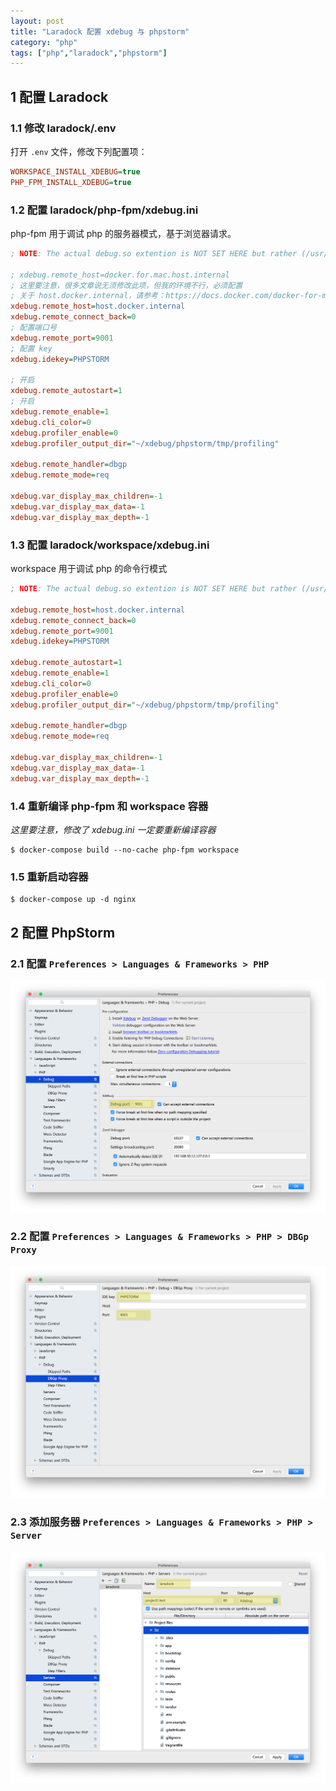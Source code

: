 ```yaml
---
layout: post
title: "Laradock 配置 xdebug 与 phpstorm"
category: "php"
tags: ["php","laradock","phpstorm"]
---
```


## 1 配置 Laradock

### 1.1 修改 laradock/.env 

打开 `.env` 文件，修改下列配置项：

```ini
WORKSPACE_INSTALL_XDEBUG=true
PHP_FPM_INSTALL_XDEBUG=true
```

### 1.2 配置 laradock/php-fpm/xdebug.ini

php-fpm 用于调试 php 的服务器模式，基于浏览器请求。

```ini
; NOTE: The actual debug.so extention is NOT SET HERE but rather (/usr/local/etc/php/conf.d/docker-php-ext-xdebug.ini)

; xdebug.remote_host=docker.for.mac.host.internal
; 这里要注意，很多文章说无须修改此项，但我的环境不行，必须配置
; 关于 host.docker.internal，请参考：https://docs.docker.com/docker-for-mac/networking/#there-is-no-docker0-bridge-on-macos
xdebug.remote_host=host.docker.internal
xdebug.remote_connect_back=0
; 配置端口号
xdebug.remote_port=9001
; 配置 key
xdebug.idekey=PHPSTORM

; 开启
xdebug.remote_autostart=1
; 开启
xdebug.remote_enable=1
xdebug.cli_color=0
xdebug.profiler_enable=0
xdebug.profiler_output_dir="~/xdebug/phpstorm/tmp/profiling"

xdebug.remote_handler=dbgp
xdebug.remote_mode=req

xdebug.var_display_max_children=-1
xdebug.var_display_max_data=-1
xdebug.var_display_max_depth=-1

```

<!-- more -->


### 1.3 配置 laradock/workspace/xdebug.ini

workspace 用于调试 php 的命令行模式

```ini
; NOTE: The actual debug.so extention is NOT SET HERE but rather (/usr/local/etc/php/conf.d/docker-php-ext-xdebug.ini)

xdebug.remote_host=host.docker.internal
xdebug.remote_connect_back=0
xdebug.remote_port=9001
xdebug.idekey=PHPSTORM

xdebug.remote_autostart=1
xdebug.remote_enable=1
xdebug.cli_color=0
xdebug.profiler_enable=0
xdebug.profiler_output_dir="~/xdebug/phpstorm/tmp/profiling"

xdebug.remote_handler=dbgp
xdebug.remote_mode=req

xdebug.var_display_max_children=-1
xdebug.var_display_max_data=-1
xdebug.var_display_max_depth=-1

```

### 1.4 重新编译 php-fpm 和 workspace 容器

*这里要注意，修改了 xdebug.ini 一定要重新编译容器*

```shell
$ docker-compose build --no-cache php-fpm workspace
```

### 1.5 重新启动容器

```shell
$ docker-compose up -d nginx
```

## 2 配置 PhpStorm

### 2.1 配置 `Preferences > Languages & Frameworks > PHP`

![](/images/posts/xdebug/phpstorm1.png)

### 2.2 配置 `Preferences > Languages & Frameworks > PHP > DBGp Proxy`

![](/images/posts/xdebug/phpstorm2.png)

### 2.3 添加服务器 `Preferences > Languages & Frameworks > PHP > Server`

![](/images/posts/xdebug/phpstorm3.png)

